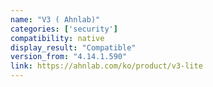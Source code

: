 ```yaml
---
name: "V3 ( Ahnlab)"
categories: ['security']
compatibility: native
display_result: "Compatible"
version_from: "4.14.1.590"
link: https://ahnlab.com/ko/product/v3-lite
---
```

